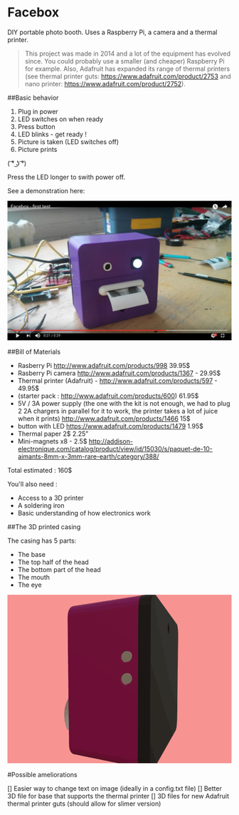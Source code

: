 # Facebox

DIY portable photo booth. 
Uses a Raspberry Pi, a camera and a thermal printer. 

> This project was made in 2014 and a lot of the equipment has evolved since. You could probably use a smaller (and cheaper) Raspberry Pi for example. Also, Adafruit has expanded its range of thermal printers (see thermal printer guts: https://www.adafruit.com/product/2753 and nano printer: https://www.adafruit.com/product/2752). 

##Basic behavior 

1. Plug in power 
2. LED switches on when ready 
3. Press button 
4. LED blinks - get ready ! 
5. Picture is taken (LED switches off) 
6. Picture prints 

( ͡° ͜ʖ ͡°)

Press the LED longer to swith power off. 

See a demonstration here: 

[![ScreenShot](/assets/images/facebox_vid_cap.png)](https://youtu.be/IuZUDrAImiY)

##Bill of Materials 

- Rasberry Pi http://www.adafruit.com/products/998 39.95$
- Rasberry Pi camera http://www.adafruit.com/products/1367 - 29.95$
- Thermal printer (Adafruit) - http://www.adafruit.com/products/597 - 49.95$ 
- (starter pack : http://www.adafruit.com/products/600) 61.95$ 
- 5V / 3A power supply (the one with the kit is not enough, we had to plug 2 2A chargers in parallel for it to work, the printer takes a lot of juice when it prints) http://www.adafruit.com/products/1466 15$ 
- button with LED https://www.adafruit.com/products/1479 1.95$
- Thermal paper 2$ 2.25” 
- Mini-magnets x8 - 2.5$ http://addison-electronique.com/catalog/product/view/id/15030/s/paquet-de-10-aimants-8mm-x-3mm-rare-earth/category/388/ 

Total estimated : 160$ 

You'll also need : 

- Access to a 3D printer 
- A soldering iron 
- Basic understanding of how electronics work 

##The 3D printed casing 

The casing has 5 parts: 

- The base 
- The top half of the head 
- The bottom part of the head 
- The mouth 
- The eye 

![Looped GIF](/assets/images/Facebox_loop.gif)

#Possible ameliorations 

[] Easier way to change text on image (ideally in a config.txt file) 
[] Better 3D file for base that supports the thermal printer 
[] 3D files for new Adafruit thermal printer guts (should allow for slimer version) 
